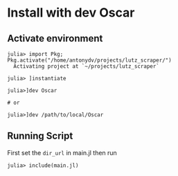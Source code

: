 # Install with dev Oscar

## Activate environment
```
julia> import Pkg; Pkg.activate("/home/antonydv/projects/lutz_scraper/")
  Activating project at `~/projects/lutz_scraper`

julia> ]instantiate

julia>]dev Oscar 

# or 

julia>]dev /path/to/local/Oscar
```

## Running Script

First set the `dir_url` in main.jl then run

```
julia> include(main.jl)
```

